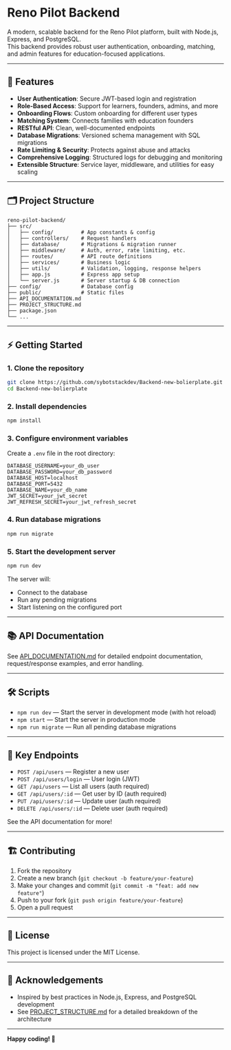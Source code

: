 # Reno Pilot Backend

A modern, scalable backend for the Reno Pilot platform, built with Node.js, Express, and PostgreSQL.  
This backend provides robust user authentication, onboarding, matching, and admin features for education-focused applications.

---

## 🚀 Features

- **User Authentication**: Secure JWT-based login and registration
- **Role-Based Access**: Support for learners, founders, admins, and more
- **Onboarding Flows**: Custom onboarding for different user types
- **Matching System**: Connects families with education founders
- **RESTful API**: Clean, well-documented endpoints
- **Database Migrations**: Versioned schema management with SQL migrations
- **Rate Limiting & Security**: Protects against abuse and attacks
- **Comprehensive Logging**: Structured logs for debugging and monitoring
- **Extensible Structure**: Service layer, middleware, and utilities for easy scaling

---

## 🗂️ Project Structure

```
reno-pilot-backend/
├── src/
│   ├── config/         # App constants & config
│   ├── controllers/    # Request handlers
│   ├── database/       # Migrations & migration runner
│   ├── middleware/     # Auth, error, rate limiting, etc.
│   ├── routes/         # API route definitions
│   ├── services/       # Business logic
│   ├── utils/          # Validation, logging, response helpers
│   ├── app.js          # Express app setup
│   └── server.js       # Server startup & DB connection
├── config/             # Database config
├── public/             # Static files
├── API_DOCUMENTATION.md
├── PROJECT_STRUCTURE.md
├── package.json
└── ...
```

---

## ⚡ Getting Started

### 1. Clone the repository

```bash
git clone https://github.com/sybotstackdev/Backend-new-bolierplate.git
cd Backend-new-bolierplate
```

### 2. Install dependencies

```bash
npm install
```

### 3. Configure environment variables

Create a `.env` file in the root directory:

```
DATABASE_USERNAME=your_db_user
DATABASE_PASSWORD=your_db_password
DATABASE_HOST=localhost
DATABASE_PORT=5432
DATABASE_NAME=your_db_name
JWT_SECRET=your_jwt_secret
JWT_REFRESH_SECRET=your_jwt_refresh_secret
```

### 4. Run database migrations

```bash
npm run migrate
```

### 5. Start the development server

```bash
npm run dev
```

The server will:
- Connect to the database
- Run any pending migrations
- Start listening on the configured port

---

## 📚 API Documentation

See [API_DOCUMENTATION.md](./API_DOCUMENTATION.md) for detailed endpoint documentation, request/response examples, and error handling.

---

## 🛠️ Scripts

- `npm run dev` — Start the server in development mode (with hot reload)
- `npm start` — Start the server in production mode
- `npm run migrate` — Run all pending database migrations

---

## 🧩 Key Endpoints

- `POST /api/users` — Register a new user
- `POST /api/users/login` — User login (JWT)
- `GET /api/users` — List all users (auth required)
- `GET /api/users/:id` — Get user by ID (auth required)
- `PUT /api/users/:id` — Update user (auth required)
- `DELETE /api/users/:id` — Delete user (auth required)

See the API documentation for more!

---

## 🏗️ Contributing

1. Fork the repository
2. Create a new branch (`git checkout -b feature/your-feature`)
3. Make your changes and commit (`git commit -m "feat: add new feature"`)
4. Push to your fork (`git push origin feature/your-feature`)
5. Open a pull request

---

## 📄 License

This project is licensed under the MIT License.

---

## 🙌 Acknowledgements

- Inspired by best practices in Node.js, Express, and PostgreSQL development
- See [PROJECT_STRUCTURE.md](./PROJECT_STRUCTURE.md) for a detailed breakdown of the architecture

---

**Happy coding! 🚀**

